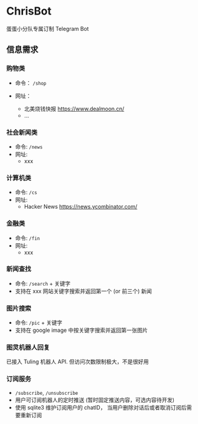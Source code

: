 # ChrisBot
蛋蛋小分队专属订制 Telegram Bot


## 信息需求

### 购物类

- 命令： `/shop`

- 网址：
  - 北美烧钱快报 <https://www.dealmoon.cn/>
  - ...



### 社会新闻类

- 命令: `/news`
- 网址:
  - xxx



### 计算机类

- 命令: `/cs`
- 网址:
  - Hacker News <https://news.ycombinator.com/>



### 金融类

- 命令: `/fin`
- 网址:
  - xxx



### 新闻查找

- 命令: `/search` + 关键字
- 支持在 xxx 网站关键字搜索并返回第一个 (or 前三个) 新闻



### 图片搜索

- 命令: `/pic` + 关键字
- 支持在 google image 中按关键字搜索并返回第一张图片



### 图灵机器人回复

已接入 Tuling 机器人 API. 但访问次数限制极大，不是很好用



### 订阅服务

- `/subscribe`,  `/unsubscribe`
- 用户可订阅机器人的定时推送 (暂时固定推送内容，可选内容待开发)
- 使用 sqlite3 维护订阅用户的 chatID， 当用户删除对话后或者取消订阅后需要重新订阅


